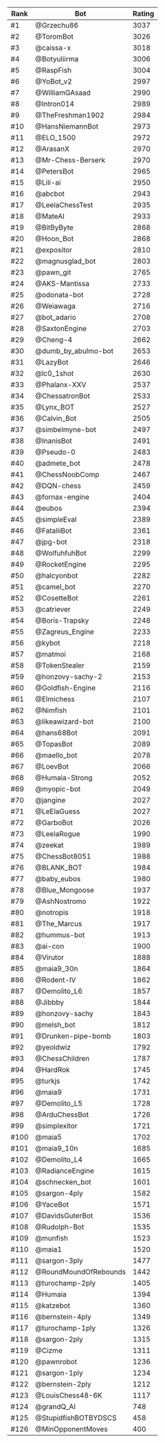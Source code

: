 Rank|Bot|Rating
---|---|---
#1|@Grzechu86|3037
#2|@ToromBot|3026
#3|@caissa-x|3018
#4|@Botyuliirma|3006
#5|@RaspFish|3004
#6|@YoBot_v2|2997
#7|@WilliamGAsaad|2990
#8|@Intron014|2989
#9|@TheFreshman1902|2984
#10|@HansNiemannBot|2973
#11|@ELO_1500|2972
#12|@ArasanX|2970
#13|@Mr-Chess-Berserk|2970
#14|@PetersBot|2965
#15|@Lili-ai|2950
#16|@abcbot|2943
#17|@LeelaChessTest|2935
#18|@MateAI|2933
#19|@BitByByte|2868
#20|@Hoon_Bot|2868
#21|@expositor|2810
#22|@magnusglad_bot|2803
#23|@pawn_git|2765
#24|@AKS-Mantissa|2733
#25|@odonata-bot|2728
#26|@Weiawaga|2716
#27|@bot_adario|2708
#28|@SaxtonEngine|2703
#29|@Cheng-4|2662
#30|@dumb_by_abulmo-bot|2653
#31|@LazyBot|2646
#32|@lc0_1shot|2630
#33|@Phalanx-XXV|2537
#34|@ChessatronBot|2533
#35|@Lynx_BOT|2527
#36|@Calvin_Bot|2505
#37|@simbelmyne-bot|2497
#38|@InanisBot|2491
#39|@Pseudo-0|2483
#40|@admete_bot|2478
#41|@ChessNoobComp|2467
#42|@DQN-chess|2459
#43|@fornax-engine|2404
#44|@eubos|2394
#45|@simpleEval|2389
#46|@FataliiBot|2361
#47|@jpg-bot|2318
#48|@WolfuhfuhBot|2299
#49|@RocketEngine|2295
#50|@halcyonbot|2282
#51|@camel_bot|2270
#52|@CosetteBot|2261
#53|@catriever|2249
#54|@Boris-Trapsky|2248
#55|@Zagreus_Engine|2233
#56|@kybot|2218
#57|@matmoi|2168
#58|@TokenStealer|2159
#59|@honzovy-sachy-2|2153
#60|@Goldfish-Engine|2116
#61|@Elmichess|2107
#62|@Nimfish|2101
#63|@likeawizard-bot|2100
#64|@hans68Bot|2091
#65|@TopasBot|2089
#66|@maello_bot|2078
#67|@LoevBot|2066
#68|@Humaia-Strong|2052
#69|@myopic-bot|2049
#70|@jangine|2027
#71|@LeElaGuess|2027
#72|@GarboBot|2026
#73|@LeelaRogue|1990
#74|@zeekat|1989
#75|@ChessBot8051|1988
#76|@BLANK_BOT|1984
#77|@baby_eubos|1980
#78|@Blue_Mongoose|1937
#79|@AshNostromo|1922
#80|@notropis|1918
#81|@The_Marcus|1917
#82|@hummus-bot|1913
#83|@ai-con|1900
#84|@Virutor|1888
#85|@maia9_30n|1864
#86|@Rodent-IV|1862
#87|@Demolito_L6|1857
#88|@Jibbby|1844
#89|@honzovy-sachy|1843
#90|@melsh_bot|1812
#91|@Drunken-pipe-bomb|1803
#92|@yeoldwiz|1792
#93|@ChessChildren|1787
#94|@HardRok|1745
#95|@turkjs|1742
#96|@maia9|1731
#97|@Demolito_L5|1728
#98|@ArduChessBot|1726
#99|@simplexitor|1721
#100|@maia5|1702
#101|@maia9_10n|1685
#102|@Demolito_L4|1665
#103|@RadianceEngine|1615
#104|@schnecken_bot|1601
#105|@sargon-4ply|1582
#106|@YaceBot|1571
#107|@DavidsGuterBot|1536
#108|@Rudolph-Bot|1535
#109|@munfish|1523
#110|@maia1|1520
#111|@sargon-3ply|1477
#112|@RoundMoundOfRebounds|1442
#113|@turochamp-2ply|1405
#114|@Humaia|1394
#115|@katzebot|1360
#116|@bernstein-4ply|1349
#117|@turochamp-1ply|1326
#118|@sargon-2ply|1315
#119|@Cizme|1311
#120|@pawnrobot|1236
#121|@sargon-1ply|1234
#122|@bernstein-2ply|1212
#123|@LouisChess48-6K|1117
#124|@grandQ_AI|748
#125|@StupidfishBOTBYDSCS|458
#126|@MinOpponentMoves|400
